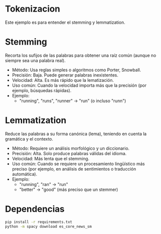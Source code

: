 # Tokenizacion
Este ejemplo es para entender el stemming y lemmatization.

# Stemming
Recorta los sufijos de las palabras para obtener una raíz común (aunque no siempre sea una palabra real).
* Método: Usa reglas simples o algoritmos como Porter, Snowball.
* Precisión: Baja. Puede generar palabras inexistentes.
* Velocidad: Alta. Es más rápido que la lematización.
* Uso común: Cuando la velocidad importa más que la precisión (por ejemplo, búsquedas rápidas).
* Ejemplo:
    * "running", "runs", "runner" → "run" (o incluso "runn")

# Lemmatization
Reduce las palabras a su forma canónica (lema), teniendo en cuenta la gramática y el contexto.
* Método: Requiere un análisis morfológico y un diccionario.
* Precisión: Alta. Solo produce palabras válidas del idioma.
* Velocidad: Más lenta que el stemming.
* Uso común: Cuando se requiere un procesamiento lingüístico más preciso (por ejemplo, en análisis de sentimientos o traducción automática).
* Ejemplo:
    * "running", "ran" → "run"
    * "better" → "good" (más preciso que un stemmer)

# Dependencias
```bash
pip install -r requirements.txt
python -m spacy download es_core_news_sm
```